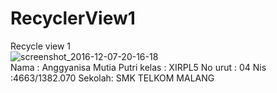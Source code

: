 # RecyclerView1
Recycle view 1 <br>
![screenshot_2016-12-07-20-16-18](https://cloud.githubusercontent.com/assets/22116905/20969153/5961a0fe-bcba-11e6-8985-2292d06deda0.png) <br>
Nama : Anggyanisa Mutia Putri 
kelas : XIRPL5 
No urut : 04 
Nis :4663/1382.070 
Sekolah: SMK TELKOM MALANG 
